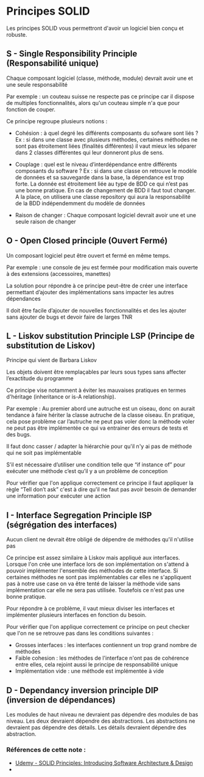 
# Principes SOLID

Les principes SOLID vous permettront d'avoir un logiciel bien conçu et robuste.


## S - Single Responsibility Principle (Responsabilité unique)

Chaque composant logiciel (classe, méthode, module) devrait avoir une et une seule responsabilité

Par exemple : un couteau suisse ne respecte pas ce principe car il dispose de multiples fonctionnalités, alors qu'un couteau simple n'a que pour fonction de couper.

Ce principe regroupe plusieurs notions :
* Cohésion : à quel degré les différents composants du sofware sont liés ?
Ex : si dans une classe avec plusieurs méthodes, certaines méthodes ne sont pas étroitement liées (finalités différentes) il vaut mieux les séparer dans 2 classes différentes qui leur donneront plus de sens.

* Couplage : quel est le niveau d’interdépendance entre différents composants du software ?
Ex : si dans une classe on retrouve le modèle de données et sa sauvegarde dans la base, la dépendance est trop forte. La donnée est étroitement liée au type de BDD ce qui n’est pas une bonne pratique. En cas de changement de BDD il faut tout changer.
A la place, on utilisera une classe repository qui aura la responsabilité de la BDD indépendemment du modèle de données

* Raison de changer : Chaque composant logiciel devrait avoir une et une seule raison de changer

## O - Open Closed principle (Ouvert Fermé)

Un composant logiciel peut être ouvert et fermé en même temps.

Par exemple : une console de jeu est fermée pour modification mais ouverte à des extensions (accessoires, manettes)

La solution pour répondre à ce principe peut-être de créer une interface permettant d’ajouter des implémentations sans impacter les autres dépendances

Il doit être facile d’ajouter de nouvelles fonctionnalités et des les ajouter sans ajouter de bugs et devoir faire de larges TNR


## L - Liskov substitution Principle LSP (Principe de substitution de Liskov)

Principe qui vient de Barbara Liskov

Les objets doivent être remplaçables par leurs sous types sans affecter l’exactitude du programme

Ce principe vise notamment à éviter les mauvaises pratiques en termes d'héritage (inheritance or is-A relationship).

Par exemple : Au premier abord une autruche est un oiseau, donc on aurait tendance à faire hériter la classe autruche de la classe oiseau. En pratique, cela pose problème car l’autruche ne peut pas voler donc la méthode voler ne peut pas être implémentée ce qui va entrainer des erreurs de tests et des bugs.

Il faut donc casser / adapter la hiérarchie pour qu'il n'y ai pas de méthode qui ne soit pas implémentable

S’il est nécessaire d’utiliser une condition telle que “if instance of” pour exécuter une méthode c’est qu’il y a un problème de conception

Pour vérifier que l'on applique correctement ce principe il faut appliquer la règle “Tell don’t ask” c'est à dire qu'il ne faut pas avoir besoin de demander une information pour exécuter une action


## I - Interface Segregation Principle ISP (ségrégation des interfaces)

Aucun client ne devrait être obligé de dépendre de méthodes qu'il n'utilise pas

Ce principe est assez similaire à Liskov mais appliqué aux interfaces.
Lorsque l'on crée une interface lors de son implémentation on s'attend à pouvoir implémenter l'ensemble des méthodes de cette interface. Si certaines méthodes ne sont pas implémentables car elles ne s'appliquent pas à notre use case on va être tenté de laisser la méthode vide sans implémentation car elle ne sera pas utilisée. Toutefois ce n'est pas une bonne pratique.

Pour répondre à ce problème, il vaut mieux diviser les interfaces et implémenter plusieurs interfaces en fonction du besoin.

Pour vérifier que l'on applique correctement ce principe on peut checker que l'on ne se retrouve pas dans les conditions suivantes :
* Grosses interfaces : les interfaces contiennent un trop grand nombre de méthodes 
* Faible cohesion : les méthodes de l'interface n'ont pas de cohérence entre elles, cela rejoint aussi le principe de responsabilité unique
* Implémentation vide : une méthode est implémentée à vide

## D - Dependancy inversion principle DIP (inversion de dépendances)

Les modules de haut niveau ne devraient pas dépendre des modules de bas niveau. Les deux devraient dépendre des abstractions.
Les abstractions ne devraient pas dépendre des détails. Les détails devraient dépendre des abstraction.





### Références de cette note :

* [Udemy - SOLID Principles: Introducing Software Architecture & Design](https://www.udemy.com/course/solid-design/learn/lecture/15983704#overview)
* 

